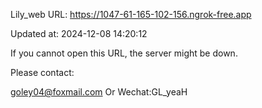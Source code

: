 Lily_web URL: https://1047-61-165-102-156.ngrok-free.app

Updated at: 2024-12-08 14:20:12

If you cannot open this URL, the server might be down.

Please contact: 

goley04@foxmail.com Or Wechat:GL_yeaH